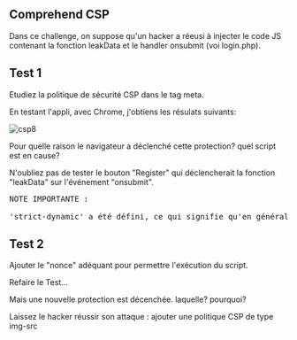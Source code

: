 ## Comprehend CSP

Dans ce challenge, on suppose qu'un hacker a réeusi à injecter le code JS contenant la fonction leakData et le handler onsubmit (voi login.php).


## Test 1

Etudiez la politique de sécurité CSP dans le tag meta.

En testant l'appli, avec Chrome, j'obtiens les résulats suivants:

![csp8](https://github.com/aabda2000/sti3a-security/assets/38082725/b324008c-1ef8-4921-8000-ac6735e60157)

Pour quelle raison le navigateur a déclenché cette protection? quel script est en cause?

N'oubliez pas de tester le bouton "Register" qui déclencherait la fonction "leakData" sur l'événement "onsubmit".

<pre>
NOTE IMPORTANTE :

'strict-dynamic' a été défini, ce qui signifie qu'en général, un script ne sera exécuté que s'il est fourni avec un jeton à usage unique approuvé (nonce).Mais............ il existe une exception à la règle dynamique stricte. Cette exception permet d'exécuter du code JavaScript s'il est créé à l'aide de la fonction document.createElement("script")
</pre>

## Test 2

Ajouter le "nonce" adéquant pour permettre l'exécution du script. 

Refaire le Test...

Mais une nouvelle protection est décenchée. laquelle? pourquoi?

Laissez le hacker réussir son attaque : ajouter une politique CSP de type img-src


